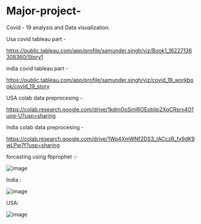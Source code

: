 # Major-project-
Covid - 19 analysis and Data visualization.

Usa covid tableau part -

https://public.tableau.com/app/profile/samunder.singh/viz/Book1_16227136308360/Story1

india covid tableau part -

https://public.tableau.com/app/profile/samunder.singh/viz/covid_19_workbook/covid_19_story

USA colab data preprocesing -

https://colab.research.google.com/drive/1kdmOoSmI6OEoblip2XqCRsrx4O1uoq-U?usp=sharing

India colab data preprocesing -

https://colab.research.google.com/drive/1Wp4XmWNf2DS3_IACczR_fx9dK9wLPw7f?usp=sharing

forcasting using fbprophet :-

![image](https://user-images.githubusercontent.com/83540902/121818611-e3e46b80-cca5-11eb-88ef-2006efa4b6ea.png)

India : 

![image](https://user-images.githubusercontent.com/83540902/121818776-d5e31a80-cca6-11eb-92c8-60281832e1dd.png)

USA:

![image](https://user-images.githubusercontent.com/83540902/121818738-9c121400-cca6-11eb-9fd2-29faf773269d.png)


